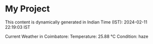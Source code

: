 # My Project

This content is dynamically generated in Indian Time (IST): 2024-02-11 22:19:03 IST


Current Weather in Coimbatore:
Temperature: 25.88 °C
Condition: haze
